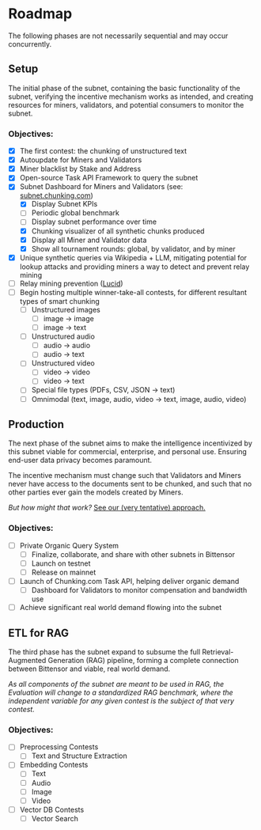 # Roadmap

The following phases are not necessarily sequential and may occur concurrently.

## Setup

The initial phase of the subnet, containing the basic functionality of the subnet, verifying the incentive mechanism works as intended, and creating resources for miners, validators, and potential consumers to monitor the subnet.

### Objectives:

- [x] The first contest: the chunking of unstructured text
- [x] Autoupdate for Miners and Validators
- [x] Miner blacklist by Stake and Address
- [x] Open-source Task API Framework to query the subnet
- [x] Subnet Dashboard for Miners and Validators (see: [subnet.chunking.com](https://subnet.chunking.com/))
  - [x] Display Subnet KPIs
  - [ ] Periodic global benchmark
  - [ ] Display subnet performance over time
  - [x] Chunking visualizer of all synthetic chunks produced
  - [x] Display all Miner and Validator data
  - [x] Show all tournament rounds: global, by validator, and by miner
- [x] Unique synthetic queries via Wikipedia + LLM, mitigating potential for lookup attacks and providing miners a way to detect and prevent relay mining
- [ ] Relay mining prevention ([Lucid](https://github.com/VectorChat/lucid))
- [ ] Begin hosting multiple winner-take-all contests, for different resultant types of smart chunking
  - [ ] Unstructured images
    - [ ] image -> image
    - [ ] image -> text
  - [ ] Unstructured audio
    - [ ] audio -> audio
    - [ ] audio -> text
  - [ ] Unstructured video
    - [ ] video -> video
    - [ ] video -> text
  - [ ] Special file types (PDFs, CSV, JSON -> text)
  - [ ] Omnimodal (text, image, audio, video -> text, image, audio, video)

## Production

The next phase of the subnet aims to make the intelligence incentivized by this subnet viable for commercial, enterprise, and personal use. Ensuring end-user data privacy becomes paramount.

The incentive mechanism must change such that Validators and Miners never have access to the documents sent to be chunked, and such that no other parties ever gain the models created by Miners.

_But how might that work?_ [See our (very tentative) approach.](https://docs.google.com/document/d/1tmk9LuvWmKozC7DBvON4o9Dywe5D3S78TgLeuSah1MI/edit?usp=sharing)

### Objectives:

- [ ] Private Organic Query System
  - [ ] Finalize, collaborate, and share with other subnets in Bittensor
  - [ ] Launch on testnet
  - [ ] Release on mainnet
- [ ] Launch of Chunking.com Task API, helping deliver organic demand
  - [ ] Dashboard for Validators to monitor compensation and bandwidth use
- [ ] Achieve significant real world demand flowing into the subnet

## ETL for RAG

The third phase has the subnet expand to subsume the full Retrieval-Augmented Generation (RAG) pipeline, forming a complete connection between Bittensor and viable, real world demand.

_As all components of the subnet are meant to be used in RAG, the Evaluation will change to a standardized RAG benchmark, where the independent variable for any given contest is the subject of that very contest._

### Objectives:

- [ ] Preprocessing Contests
  - [ ] Text and Structure Extraction
- [ ] Embedding Contests
  - [ ] Text
  - [ ] Audio
  - [ ] Image
  - [ ] Video
- [ ] Vector DB Contests
  - [ ] Vector Search
